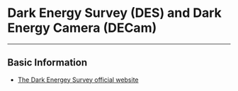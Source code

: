 # Dark Energy Survey (DES) and Dark Energy Camera (DECam)

-----

## Basic Information

* [The Dark Energey Survey official website](https://www.darkenergysurvey.org/)

